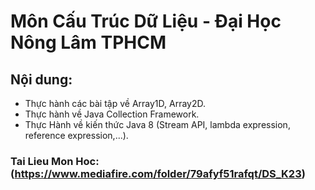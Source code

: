 # Môn Cấu Trúc Dữ Liệu - Đại Học Nông Lâm TPHCM
## Nội dung:
- Thực hành các bài tập về Array1D, Array2D.
- Thực hành về Java Collection Framework.
- Thực Hành về kiến thức Java 8 (Stream API, lambda expression, reference expression,...).

 ### Tai Lieu Mon Hoc: (https://www.mediafire.com/folder/79afyf51rafqt/DS_K23)
